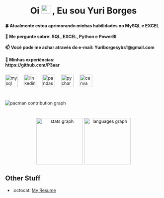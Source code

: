 <br clear="both">

<h1 align="center">Oi <img src="https://media.giphy.com/media/hvRJCLFzcasrR4ia7z/giphy.gif" width="28px" height="28px">  , Eu sou Yuri Borges</h1>

###

<h4 align="left">🍀 Atualmente estou aprimorando minhas habilidades no MySQL e EXCEL<br><br>💬 Me pergunte sobre: SQL, EXCEL, Python e PowerBI<br><br>📫 Você pode me achar através do e-mail: Yuriborgesybs1@gmail.com<br><br>📄 Minhas experiências:<br>https://github.com/P3aar</h4>

###

<div align="left">
  <img src="https://cdn.jsdelivr.net/gh/devicons/devicon/icons/mysql/mysql-original.svg" height="40" alt="mysql logo"  />
  <img width="12" />
  <img src="https://cdn.jsdelivr.net/gh/devicons/devicon/icons/linkedin/linkedin-original.svg" height="40" alt="linkedin logo"  />
  <img width="12" />
  <img src="https://cdn.jsdelivr.net/gh/devicons/devicon/icons/pandas/pandas-original.svg" height="40" alt="pandas logo"  />
  <img width="12" />
  <img src="https://cdn.jsdelivr.net/gh/devicons/devicon/icons/pycharm/pycharm-original.svg" height="40" alt="pycharm logo"  />
  <img width="12" />
  <img src="https://cdn.jsdelivr.net/gh/devicons/devicon/icons/canva/canva-original.svg" height="40" alt="canva logo"  />
</div>

###

<br clear="both">

<picture>
  <source media="(prefers-color-scheme: dark)" srcset="https://raw.githubusercontent.com/P3aar/P3aar/output/pacman-contribution-graph-dark.svg">
  <source media="(prefers-color-scheme: light)" srcset="https://raw.githubusercontent.com/P3aar/P3aar/output/pacman-contribution-graph.svg">
  <img alt="pacman contribution graph" src="https://raw.githubusercontent.com/P3aar/P3aar/output/pacman-contribution-graph.svg">
</picture>

###

<br clear="both">

<div align="center">
  <img src="https://github-readme-stats.vercel.app/api?username=P3aar&hide_title=false&hide_rank=false&show_icons=true&include_all_commits=true&count_private=true&disable_animations=false&theme=dracula&locale=en&hide_border=false&order=1" height="150" alt="stats graph"  />
  <img src="https://github-readme-stats.vercel.app/api/top-langs?username=P3aar&locale=en&hide_title=false&layout=compact&card_width=320&langs_count=5&theme=dracula&hide_border=false&order=2" height="150" alt="languages graph"  />
</div>

###
## Other Stuff
  - :octocat: [My Resume](https://drive.google.com/file/d/101CvToF7Ps5MUdR_Q2-fu99wQSDTDfgI/view?usp=sharing)
